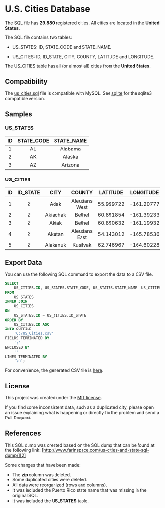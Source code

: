 # U.S. Cities Database

The SQL file has **29.880** registered cities. All cities are located in the **United States**.

The SQL file contains two tables:

 - US_STATES: ID, STATE_CODE and STATE_NAME.

 - US_CITIES: ID, ID_STATE, CITY, COUNTY, LATITUDE and LONGITUDE.

The US_CITIES table has all (or almost all) cities from the **United States**.

## Compatibility
The [us_cities.sql](./us_cities.sql) file is compatible with MySQL. See [sqlite](./sqlite) for the sqlite3 compatible version.
## Samples

### US_STATES

| ID | STATE_CODE | STATE_NAME |
|:--:|:----------:|:----------:|
|  1 |     AL     |   Alabama  |
|  2 |     AK     |   Alaska   |
|  3 |     AZ     |   Arizona  |

### US_CITIES

| ID | ID_STATE |      CITY      |      COUNTY      | LATITUDE  | LONGITUDE  |
|:--:|:--------:|:--------------:|:----------------:|:---------:|:----------:|
|  1 |    2     |      Adak      |  Aleutians West  | 55.999722 | -161.20777 |
|  2 |    2     |    Akiachak    |      Bethel      | 60.891854 | -161.39233 |
|  3 |    2     |     Akiak      |      Bethel      | 60.890632 | -161.19932 |
|  4 |    2     |     Akutan     |  Aleutians East  | 54.143012 | -165.78536 |
|  5 |    2     |    Alakanuk    |     Kusilvak     | 62.746967 | -164.60228 |


## Export Data

You can use the following SQL command to export the data to a CSV file.

``` sql
SELECT
	US_CITIES.ID, US_STATES.STATE_CODE, US_STATES.STATE_NAME, US_CITIES.CITY, US_CITIES.COUNTY, US_CITIES.LATITUDE, US_CITIES.LONGITUDE
FROM
	US_STATES
INNER JOIN
	US_CITIES
ON
	US_STATES.ID = US_CITIES.ID_STATE
ORDER BY
	US_CITIES.ID ASC
INTO OUTFILE
	'C:/US_Cities.csv'
FIELDS TERMINATED BY
	';'
ENCLOSED BY
	''
LINES TERMINATED BY
	'\n';
```
For convenience, the generated CSV file is [here](./csv/us_cities.csv).

## License

This project was created under the [MIT license][1].

If you find some inconsistent data, such as a duplicated city, please open an issue explaining what is happening or directly fix the problem and send a Pull Request.

## References

This SQL dump was created based on the SQL dump that can be found at the following link:
[http://www.farinspace.com/us-cities-and-state-sql-dump/][2]

Some changes that have been made:

 - The **zip** column was deleted.
 - Some duplicated cities were deleted.
 - All data were reorganized (rows and columns).
 - It was included the Puerto Rico state name that was missing in the original SQL.
 - It was included the **US_STATES** table.

  [1]: LICENSE
  [2]: http://www.farinspace.com/us-cities-and-state-sql-dump/
